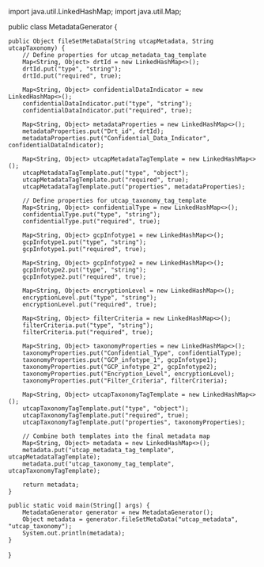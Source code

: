 import java.util.LinkedHashMap;
import java.util.Map;

public class MetadataGenerator {

    public Object fileSetMetaData(String utcapMetadata, String utcapTaxonomy) {
        // Define properties for utcap_metadata_tag_template
        Map<String, Object> drtId = new LinkedHashMap<>();
        drtId.put("type", "string");
        drtId.put("required", true);

        Map<String, Object> confidentialDataIndicator = new LinkedHashMap<>();
        confidentialDataIndicator.put("type", "string");
        confidentialDataIndicator.put("required", true);

        Map<String, Object> metadataProperties = new LinkedHashMap<>();
        metadataProperties.put("Drt_id", drtId);
        metadataProperties.put("Confidential_Data_Indicator", confidentialDataIndicator);

        Map<String, Object> utcapMetadataTagTemplate = new LinkedHashMap<>();
        utcapMetadataTagTemplate.put("type", "object");
        utcapMetadataTagTemplate.put("required", true);
        utcapMetadataTagTemplate.put("properties", metadataProperties);

        // Define properties for utcap_taxonomy_tag_template
        Map<String, Object> confidentialType = new LinkedHashMap<>();
        confidentialType.put("type", "string");
        confidentialType.put("required", true);

        Map<String, Object> gcpInfotype1 = new LinkedHashMap<>();
        gcpInfotype1.put("type", "string");
        gcpInfotype1.put("required", true);

        Map<String, Object> gcpInfotype2 = new LinkedHashMap<>();
        gcpInfotype2.put("type", "string");
        gcpInfotype2.put("required", true);

        Map<String, Object> encryptionLevel = new LinkedHashMap<>();
        encryptionLevel.put("type", "string");
        encryptionLevel.put("required", true);

        Map<String, Object> filterCriteria = new LinkedHashMap<>();
        filterCriteria.put("type", "string");
        filterCriteria.put("required", true);

        Map<String, Object> taxonomyProperties = new LinkedHashMap<>();
        taxonomyProperties.put("Confidential_Type", confidentialType);
        taxonomyProperties.put("GCP_infotype_1", gcpInfotype1);
        taxonomyProperties.put("GCP_infotype_2", gcpInfotype2);
        taxonomyProperties.put("Encryption_Level", encryptionLevel);
        taxonomyProperties.put("Filter_Criteria", filterCriteria);

        Map<String, Object> utcapTaxonomyTagTemplate = new LinkedHashMap<>();
        utcapTaxonomyTagTemplate.put("type", "object");
        utcapTaxonomyTagTemplate.put("required", true);
        utcapTaxonomyTagTemplate.put("properties", taxonomyProperties);

        // Combine both templates into the final metadata map
        Map<String, Object> metadata = new LinkedHashMap<>();
        metadata.put("utcap_metadata_tag_template", utcapMetadataTagTemplate);
        metadata.put("utcap_taxonomy_tag_template", utcapTaxonomyTagTemplate);

        return metadata;
    }

    public static void main(String[] args) {
        MetadataGenerator generator = new MetadataGenerator();
        Object metadata = generator.fileSetMetaData("utcap_metadata", "utcap_taxonomy");
        System.out.println(metadata);
    }
}
